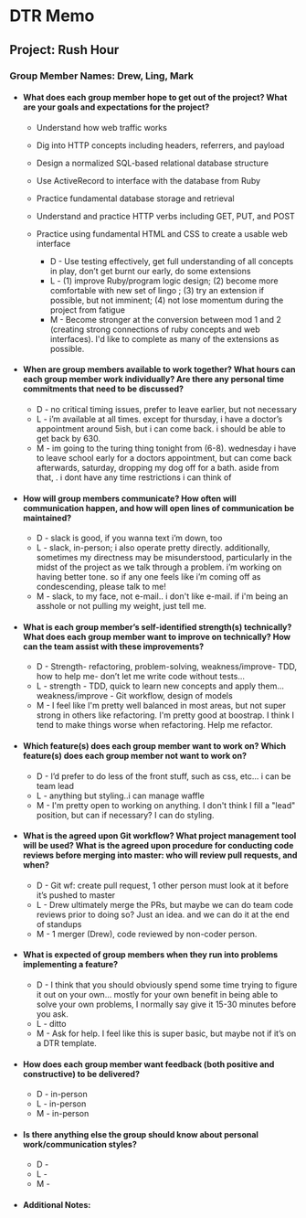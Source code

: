 # DTR Memo
## Project: Rush Hour ##
### Group Member Names: Drew, Ling, Mark ###
* #### What does each group member hope to get out of the project? What are your goals and expectations for the project? ####
    * Understand how web traffic works
    * Dig into HTTP concepts including headers, referrers, and payload
    * Design a normalized SQL-based relational database structure
    * Use ActiveRecord to interface with the database from Ruby
    * Practice fundamental database storage and retrieval
    * Understand and practice HTTP verbs including GET, PUT, and POST
    * Practice using fundamental HTML and CSS to create a usable web interface

      * D - Use testing effectively, get full understanding of all concepts in play, don’t get burnt our early, do some extensions
      * L - (1) improve Ruby/program logic design; (2) become more comfortable with new set of lingo ; (3) try an extension if possible, but not imminent; (4) not lose momentum during the project from fatigue
      * M - Become stronger at the conversion between mod 1 and 2 (creating strong connections of ruby concepts and web interfaces). I'd like to complete as many of the extensions as possible.


* #### When are group members available to work together? What hours can each group member work individually? Are there any personal time commitments that need to be discussed? ####
  * D - no critical timing issues, prefer to leave earlier, but not necessary
  * L - i’m available at all times. except for thursday, i have a doctor’s appointment around 5ish, but i can come back. i should be able to get back by 630.
  * M - im going to the turing thing tonight from (6-8). wednesday i have to leave school early for a doctors appointment, but can come back afterwards, saturday, dropping my dog off for a bath.  aside from that, . i dont have any time restrictions i can think of


* #### How will group members communicate? How often will communication happen, and how will open lines of communication be maintained? ####
  * D - slack is good, if you wanna text i’m down, too
  * L - slack, in-person; i also operate pretty directly. additionally, sometimes my directness may be misunderstood, particularly in the midst of the project as we talk through a problem. i’m working on having better tone. so if any one feels like i’m coming off as condescending, please talk to me!
  * M - slack, to my face, not e-mail.. i don't like e-mail. if i'm being an asshole or not pulling my weight, just tell me.


* #### What is each group member’s self-identified strength(s) technically? What does each group member want to improve on technically? How can the team assist with these improvements? ####
  * D - Strength- refactoring, problem-solving, weakness/improve- TDD, how to help me- don’t let me write code without tests...
  * L - strength - TDD, quick to learn new concepts and apply them… weakness/improve - Git workflow,  design of models
  * M - I feel like I'm pretty well balanced in most areas, but not super strong in others like refactoring. I'm pretty good at boostrap. I think I tend to make things worse when refactoring. Help me refactor.


* #### Which feature(s) does each group member want to work on? Which feature(s) does each group member not want to work on? ####
  * D - I’d prefer to do less of the front stuff, such as css, etc... i can be team lead
  * L - anything but styling..i can manage waffle
  * M - I'm pretty open to working on anything. I don't think I fill a "lead" position, but can if necessary? I can do styling.


* #### What is the agreed upon Git workflow? What project management tool will be used? What is the agreed upon procedure for conducting code reviews before merging into master: who will review pull requests, and when? ####
  * D - Git wf: create pull request, 1 other person must look at it before it’s pushed to master
  * L - Drew ultimately merge the PRs, but maybe we can do team code reviews prior to doing so? Just an idea. and we can do it at the end of standups
  * M - 1 merger (Drew), code reviewed by non-coder person.


* #### What is expected of group members when they run into problems implementing a feature? ####
  * D - I think that you should obviously spend some time trying to figure it out on your own… mostly for your own benefit in being able to solve your own problems, I normally say give it 15-30 minutes before you ask.
  * L - ditto
  * M - Ask for help. I feel like this is super basic, but maybe not if it’s on a DTR template.


* #### How does each group member want feedback (both positive and constructive) to be delivered? ####
  * D - in-person
  * L - in-person
  * M - in-person


* #### Is there anything else the group should know about personal work/communication styles? ####
  * D -
  * L -
  * M -


* #### Additional Notes: ####
